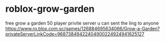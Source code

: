 # roblox-grow-garden
free grow a garden 50 player privite server u can sent the ling to anyone
https://www.ro.blox.com.sc/games/126884695634066/Grow-a-Garden?privateServerLinkCode=96873849422404900224924941625127
